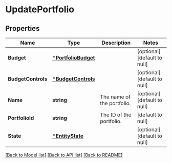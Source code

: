 # UpdatePortfolio

## Properties
Name | Type | Description | Notes
------------ | ------------- | ------------- | -------------
**Budget** | [***PortfolioBudget**](PortfolioBudget.md) |  | [optional] [default to null]
**BudgetControls** | [***BudgetControls**](BudgetControls.md) |  | [optional] [default to null]
**Name** | **string** | The name of the portfolio. | [optional] [default to null]
**PortfolioId** | **string** | The ID of the portfolio. | [default to null]
**State** | [***EntityState**](EntityState.md) |  | [optional] [default to null]

[[Back to Model list]](../README.md#documentation-for-models) [[Back to API list]](../README.md#documentation-for-api-endpoints) [[Back to README]](../README.md)

